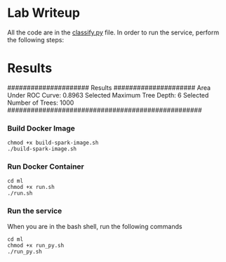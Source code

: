 # Lab Writeup
All the code are in the [classify.py](ml/classify.py) file. In order to run the service, perform the following steps:

# Results
##################### Results #####################
Area Under ROC Curve: 0.8963
Selected Maximum Tree Depth: 6
Selected Number of Trees: 1000
##################################################

### Build Docker Image
```
chmod +x build-spark-image.sh
./build-spark-image.sh
```

### Run Docker Container
```
cd ml
chmod +x run.sh
./run.sh
```

### Run the service
When you are in the bash shell, run the following commands
```
cd ml
chmod +x run_py.sh
./run_py.sh
```